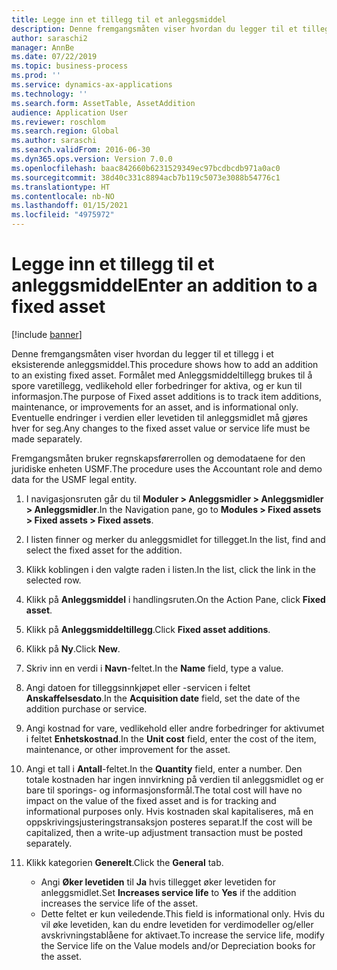 ```yaml
---
title: Legge inn et tillegg til et anleggsmiddel
description: Denne fremgangsmåten viser hvordan du legger til et tillegg i et eksisterende anleggsmiddel.
author: saraschi2
manager: AnnBe
ms.date: 07/22/2019
ms.topic: business-process
ms.prod: ''
ms.service: dynamics-ax-applications
ms.technology: ''
ms.search.form: AssetTable, AssetAddition
audience: Application User
ms.reviewer: roschlom
ms.search.region: Global
ms.author: saraschi
ms.search.validFrom: 2016-06-30
ms.dyn365.ops.version: Version 7.0.0
ms.openlocfilehash: baac842660b6231529349ec97bcdbcdb971a0ac0
ms.sourcegitcommit: 38d40c331c8894acb7b119c5073e3088b54776c1
ms.translationtype: HT
ms.contentlocale: nb-NO
ms.lasthandoff: 01/15/2021
ms.locfileid: "4975972"
---
```

# <a name="enter-an-addition-to-a-fixed-asset"></a><span data-ttu-id="ab60b-103">Legge inn et tillegg til et anleggsmiddel</span><span class="sxs-lookup"><span data-stu-id="ab60b-103">Enter an addition to a fixed asset</span></span>

[!include [banner](../../includes/banner.md)]

<span data-ttu-id="ab60b-104">Denne fremgangsmåten viser hvordan du legger til et tillegg i et eksisterende anleggsmiddel.</span><span class="sxs-lookup"><span data-stu-id="ab60b-104">This procedure shows how to add an addition to an existing fixed asset.</span></span> <span data-ttu-id="ab60b-105">Formålet med Anleggsmiddeltillegg brukes til å spore varetillegg, vedlikehold eller forbedringer for aktiva, og er kun til informasjon.</span><span class="sxs-lookup"><span data-stu-id="ab60b-105">The purpose of Fixed asset additions is to track item additions, maintenance, or improvements for an asset, and is informational only.</span></span> <span data-ttu-id="ab60b-106">Eventuelle endringer i verdien eller levetiden til anleggsmidlet må gjøres hver for seg.</span><span class="sxs-lookup"><span data-stu-id="ab60b-106">Any changes to the fixed asset value or service life must be made separately.</span></span>   

<span data-ttu-id="ab60b-107">Fremgangsmåten bruker regnskapsførerrollen og demodataene for den juridiske enheten USMF.</span><span class="sxs-lookup"><span data-stu-id="ab60b-107">The procedure uses the Accountant role and demo data for the USMF legal entity.</span></span>

1. <span data-ttu-id="ab60b-108">I navigasjonsruten går du til **Moduler > Anleggsmidler > Anleggsmidler > Anleggsmidler**.</span><span class="sxs-lookup"><span data-stu-id="ab60b-108">In the Navigation pane, go to **Modules > Fixed assets > Fixed assets > Fixed assets**.</span></span>
2. <span data-ttu-id="ab60b-109">I listen finner og merker du anleggsmidlet for tillegget.</span><span class="sxs-lookup"><span data-stu-id="ab60b-109">In the list, find and select the fixed asset for the addition.</span></span>
3. <span data-ttu-id="ab60b-110">Klikk koblingen i den valgte raden i listen.</span><span class="sxs-lookup"><span data-stu-id="ab60b-110">In the list, click the link in the selected row.</span></span>
4. <span data-ttu-id="ab60b-111">Klikk på **Anleggsmiddel** i handlingsruten.</span><span class="sxs-lookup"><span data-stu-id="ab60b-111">On the Action Pane, click **Fixed asset**.</span></span>
5. <span data-ttu-id="ab60b-112">Klikk på **Anleggsmiddeltillegg**.</span><span class="sxs-lookup"><span data-stu-id="ab60b-112">Click **Fixed asset additions**.</span></span>
6. <span data-ttu-id="ab60b-113">Klikk på **Ny**.</span><span class="sxs-lookup"><span data-stu-id="ab60b-113">Click **New**.</span></span>
7. <span data-ttu-id="ab60b-114">Skriv inn en verdi i **Navn**-feltet.</span><span class="sxs-lookup"><span data-stu-id="ab60b-114">In the **Name** field, type a value.</span></span>
8. <span data-ttu-id="ab60b-115">Angi datoen for tilleggsinnkjøpet eller -servicen i feltet **Anskaffelsesdato**.</span><span class="sxs-lookup"><span data-stu-id="ab60b-115">In the **Acquisition date** field, set the date of the addition purchase or service.</span></span>
9. <span data-ttu-id="ab60b-116">Angi kostnad for vare, vedlikehold eller andre forbedringer for aktivumet i feltet **Enhetskostnad**.</span><span class="sxs-lookup"><span data-stu-id="ab60b-116">In the **Unit cost** field, enter the cost of the item, maintenance, or other improvement for the asset.</span></span>
10. <span data-ttu-id="ab60b-117">Angi et tall i **Antall**-feltet.</span><span class="sxs-lookup"><span data-stu-id="ab60b-117">In the **Quantity** field, enter a number.</span></span> <span data-ttu-id="ab60b-118">Den totale kostnaden har ingen innvirkning på verdien til anleggsmidlet og er bare til sporings- og informasjonsformål.</span><span class="sxs-lookup"><span data-stu-id="ab60b-118">The total cost will have no impact on the value of the fixed asset and is for tracking and informational purposes only.</span></span> <span data-ttu-id="ab60b-119">Hvis kostnaden skal kapitaliseres, må en oppskrivingsjusteringstransaksjon posteres separat.</span><span class="sxs-lookup"><span data-stu-id="ab60b-119">If the cost will be capitalized, then a write-up adjustment transaction must be posted separately.</span></span>  
11. <span data-ttu-id="ab60b-120">Klikk kategorien **Generelt**.</span><span class="sxs-lookup"><span data-stu-id="ab60b-120">Click the **General** tab.</span></span>

    * <span data-ttu-id="ab60b-121">Angi **Øker levetiden** til **Ja** hvis tillegget øker levetiden for anleggsmidlet.</span><span class="sxs-lookup"><span data-stu-id="ab60b-121">Set **Increases service life** to **Yes** if the addition increases the service life of the asset.</span></span>  
    * <span data-ttu-id="ab60b-122">Dette feltet er kun veiledende.</span><span class="sxs-lookup"><span data-stu-id="ab60b-122">This field is informational only.</span></span> <span data-ttu-id="ab60b-123">Hvis du vil øke levetiden, kan du endre levetiden for verdimodeller og/eller avskrivningstablåene for aktivaet.</span><span class="sxs-lookup"><span data-stu-id="ab60b-123">To increase the service life, modify the Service life on the Value models and/or Depreciation books for the asset.</span></span>  


